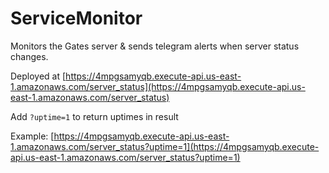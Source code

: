 # ServiceMonitor
Monitors the Gates server &amp; sends telegram alerts when server status changes.

Deployed at [https://4mpgsamyqb.execute-api.us-east-1.amazonaws.com/server_status](https://4mpgsamyqb.execute-api.us-east-1.amazonaws.com/server_status)

Add `?uptime=1` to return uptimes in result

Example: [https://4mpgsamyqb.execute-api.us-east-1.amazonaws.com/server_status?uptime=1](https://4mpgsamyqb.execute-api.us-east-1.amazonaws.com/server_status?uptime=1)
